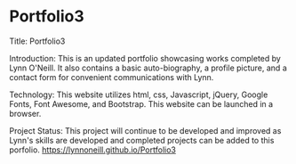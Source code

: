 # Portfolio3
Title: Portfolio3

Introduction: This is an updated portfolio showcasing works completed by Lynn O'Neill.
It also contains a basic auto-biography, a profile picture, and a contact form for convenient communications with Lynn.

Technology: This website utilizes html, css, Javascript, jQuery, Google Fonts, Font Awesome, and Bootstrap. This website can be launched in a browser.

Project Status: This project will continue to be developed and improved as Lynn's skills are developed and completed projects can be added to this porfolio.
https://lynnoneill.github.io/Portfolio3
